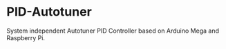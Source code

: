 # PID-Autotuner
System independent Autotuner PID Controller based on Arduino Mega and Raspberry Pi.
